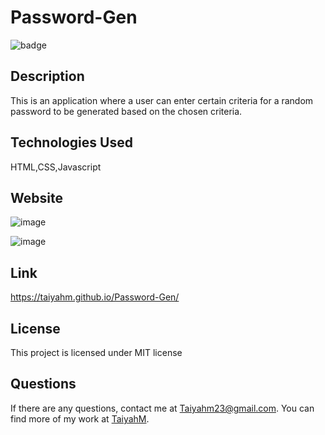 
  # Password-Gen
  ![badge](https://img.shields.io/badge/license-MIT-blue.svg)

  ## Description

  This is an application where a user can enter certain criteria for a random password to be generated based on the chosen criteria.

  ## Technologies Used
  HTML,CSS,Javascript

  ## Website
  ![image](https://user-images.githubusercontent.com/72588525/113050478-df161e00-9172-11eb-9738-a534520b57cc.png)
  
  ![image](https://user-images.githubusercontent.com/72588525/113050604-040a9100-9173-11eb-8c25-5c915dfc11c7.png)
  
  ## Link
  https://taiyahm.github.io/Password-Gen/
 
  ## License 

  This project is licensed under MIT license

  ## Questions

  If there are any questions, contact me at Taiyahm23@gmail.com. You can find more of my work at [TaiyahM](https://github.com/TaiyahM/).
